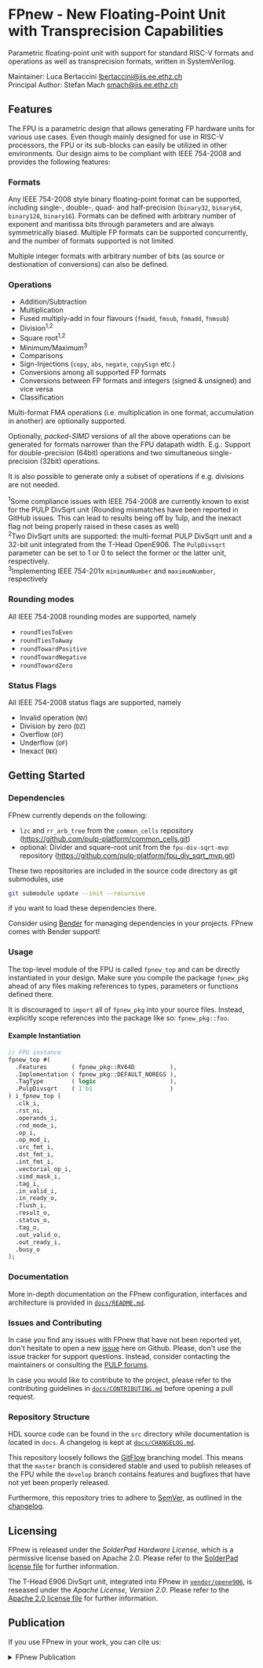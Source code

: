 # FPnew - New Floating-Point Unit with Transprecision Capabilities

Parametric floating-point unit with support for standard RISC-V formats and operations as well as transprecision formats, written in SystemVerilog.

Maintainer: Luca Bertaccini <lbertaccini@iis.ee.ethz.ch><br>
Principal Author: Stefan Mach <smach@iis.ee.ethz.ch>

## Features

The FPU is a parametric design that allows generating FP hardware units for various use cases.
Even though mainly designed for use in RISC-V processors, the FPU or its sub-blocks can easily be utilized in other environments.
Our design aims to be compliant with IEEE 754-2008 and provides the following features:

### Formats
Any IEEE 754-2008 style binary floating-point format can be supported, including single-, double-, quad- and half-precision (`binary32`, `binary64`, `binary128`, `binary16`).
Formats can be defined with arbitrary number of exponent and mantissa bits through parameters and are always symmetrically biased.
Multiple FP formats can be supported concurrently, and the number of formats supported is not limited.

Multiple integer formats with arbitrary number of bits (as source or destionation of conversions) can also be defined.

### Operations
- Addition/Subtraction
- Multiplication
- Fused multiply-add in four flavours (`fmadd`, `fmsub`, `fnmadd`, `fnmsub`)
- Division<sup>1,2</sup>
- Square root<sup>1,2</sup>
- Minimum/Maximum<sup>3</sup>
- Comparisons
- Sign-Injections (`copy`, `abs`, `negate`, `copySign` etc.)
- Conversions among all supported FP formats
- Conversions between FP formats and integers (signed & unsigned) and vice versa
- Classification

Multi-format FMA operations (i.e. multiplication in one format, accumulation in another) are optionally supported.

Optionally, *packed-SIMD* versions of all the above operations can be generated for formats narrower than the FPU datapath width.
E.g.: Support for double-precision (64bit) operations and two simultaneous single-precision (32bit) operations.

It is also possible to generate only a subset of operations if e.g. divisions are not needed.

<sup>1</sup>Some compliance issues with IEEE 754-2008 are currently known to exist for the PULP DivSqrt unit (Rounding mismatches have been reported in GitHub issues. This can lead to results being off by 1ulp, and the inexact flag not being properly raised in these cases as well)<br>
<sup>2</sup>Two DivSqrt units are supported: the multi-format PULP DivSqrt unit and a 32-bit unit integrated from the T-Head OpenE906. The `PulpDivsqrt` parameter can be set to 1 or 0 to select the former or the latter unit, respectively.<br>
<sup>3</sup>Implementing IEEE 754-201x `minimumNumber` and `maximumNumber`, respectively

### Rounding modes
All IEEE 754-2008 rounding modes are supported, namely
- `roundTiesToEven`
- `roundTiesToAway`
- `roundTowardPositive`
- `roundTowardNegative`
- `roundTowardZero`

### Status Flags
All IEEE 754-2008 status flags are supported, namely
- Invalid operation (`NV`)
- Division by zero (`DZ`)
- Overflow (`OF`)
- Underflow (`UF`)
- Inexact (`NX`)

## Getting Started

### Dependencies

FPnew currently depends on the following:
- `lzc` and `rr_arb_tree` from the `common_cells` repository (https://github.com/pulp-platform/common_cells.git)
- optional: Divider and square-root unit from the `fpu-div-sqrt-mvp` repository (https://github.com/pulp-platform/fpu_div_sqrt_mvp.git)

These two repositories are included in the source code directory as git submodules, use
```bash
git submodule update --init --recursive
```
if you want to load these dependencies there.

Consider using [Bender](https://github.com/fabianschuiki/bender.git) for managing dependencies in your projects. FPnew comes with Bender support!

### Usage

The top-level module of the FPU is called `fpnew_top` and can be directly instantiated in your design.
Make sure you compile the package `fpnew_pkg` ahead of any files making references to types, parameters or functions defined there.

It is discouraged to `import` all of `fpnew_pkg` into your source files. Instead, explicitly scope references into the package like so: `fpnew_pkg::foo`.

#### Example Instantiation

```SystemVerilog
// FPU instance
fpnew_top #(
  .Features       ( fpnew_pkg::RV64D          ),
  .Implementation ( fpnew_pkg::DEFAULT_NOREGS ),
  .TagType        ( logic                     ),
  .PulpDivsqrt    ( 1'b1                      )
) i_fpnew_top (
  .clk_i,
  .rst_ni,
  .operands_i,
  .rnd_mode_i,
  .op_i,
  .op_mod_i,
  .src_fmt_i,
  .dst_fmt_i,
  .int_fmt_i,
  .vectorial_op_i,
  .simd_mask_i,
  .tag_i,
  .in_valid_i,
  .in_ready_o,
  .flush_i,
  .result_o,
  .status_o,
  .tag_o,
  .out_valid_o,
  .out_ready_i,
  .busy_o
);
```

### Documentation

More in-depth documentation on the FPnew configuration, interfaces and architecture is provided in [`docs/README.md`](docs/README.md).

### Issues and Contributing

In case you find any issues with FPnew that have not been reported yet, don't hesitate to open a new [issue](https://github.com/pulp-platform/fpnew/issues) here on Github.
Please, don't use the issue tracker for support questions.
Instead, consider contacting the maintainers or consulting the [PULP forums](https://pulp-platform.org/community/index.php).

In case you would like to contribute to the project, please refer to the contributing guidelines in [`docs/CONTRIBUTING.md`](docs/CONTRIBUTING.md) before opening a pull request.


### Repository Structure

HDL source code can be found in the `src` directory while documentation is located in `docs`.
A changelog is kept at [`docs/CHANGELOG.md`](docs/CHANGELOG.md).

This repository loosely follows the [GitFlow](https://nvie.com/posts/a-successful-git-branching-model/) branching model.
This means that the `master` branch is considered stable and used to publish releases of the FPU while the `develop` branch contains features and bugfixes that have not yet been properly released.

Furthermore, this repository tries to adhere to [SemVer](https://semver.org/), as outlined in the [changelog](docs/CHANGELOG.md).

## Licensing

FPnew is released under the *SolderPad Hardware License*, which is a permissive license based on Apache 2.0. Please refer to the [SolderPad license file](LICENSE.solderpad) for further information.

The T-Head E906 DivSqrt unit, integrated into FPnew in [`vendor/opene906`](vendor/opene906), is reseased under the *Apache License, Version 2.0*. Please refer to the [Apache 2.0 license file](LICENSE.apache) for further information.

## Publication

If you use FPnew in your work, you can cite us:

<details>
<summary>FPnew Publication</summary>
<p>

```
@article{mach2020fpnew,
  title={Fpnew: An open-source multiformat floating-point unit architecture for energy-proportional transprecision computing},
  author={Mach, Stefan and Schuiki, Fabian and Zaruba, Florian and Benini, Luca},
  journal={IEEE Transactions on Very Large Scale Integration (VLSI) Systems},
  volume={29},
  number={4},
  pages={774--787},
  year={2020},
  publisher={IEEE}
}
```

If you use FPnew SDOTP in your work, you can cite us:

<details>
<summary>SDOTP Publication</summary>
<p>

```
@inproceedings{bertaccini2022minifloat,
  title={MiniFloat-NN and ExSdotp: An ISA Extension and a Modular Open Hardware Unit for Low-Precision Training on RISC-V Cores},
  author={Bertaccini, Luca and Paulin, Gianna and Fischer, Tim and Mach, Stefan and Benini, Luca},
  booktitle={2022 IEEE 29th Symposium on Computer Arithmetic (ARITH)},
  pages={1--8},
  year={2022},
  organization={IEEE}
}
```

</p>
</details>


## Acknowledgement

This project has received funding from the European Union's Horizon 2020 research and innovation programme under grant agreement No 732631.

For further information, visit [oprecomp.eu](http://oprecomp.eu).

![OPRECOMP](docs/fig/oprecomp_logo_inline1.png)
